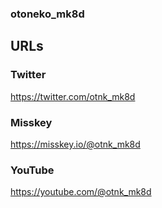 ### otoneko_mk8d
## URLs
### Twitter
https://twitter.com/otnk_mk8d
### Misskey
https://misskey.io/@otnk_mk8d
### YouTube
https://youtube.com/@otnk_mk8d
